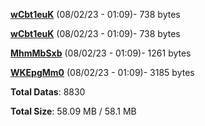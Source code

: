 [**wCbt1euK**](/data/wCbt1euK.txt) (08/02/23 - 01:09)- 738 bytes

[**wCbt1euK**](/data/wCbt1euK.txt) (08/02/23 - 01:09)- 738 bytes

[**MhmMbSxb**](/data/MhmMbSxb.txt) (08/02/23 - 01:09)- 1261 bytes

[**WKEpgMm0**](/data/WKEpgMm0.txt) (08/02/23 - 01:09)- 3185 bytes

**Total Datas**: 8830

**Total Size**: 58.09 MB / 58.1 MB